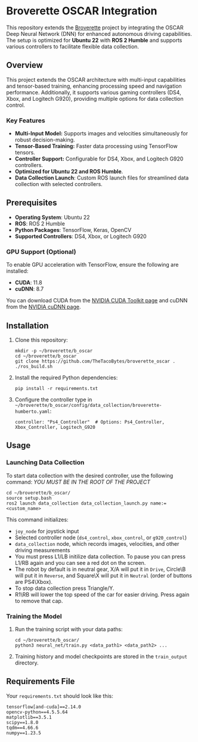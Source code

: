 # Broverette OSCAR Integration


This repository extends the [Broverette](https://github.com/TheTacoBytes/Broverette) project by integrating the OSCAR Deep Neural Network (DNN) for enhanced autonomous driving capabilities. The setup is optimized for **Ubuntu 22** with **ROS 2 Humble** and supports various controllers to facilitate flexible data collection.


## Overview


This project extends the OSCAR architecture with multi-input capabilities and tensor-based training, enhancing processing speed and navigation performance. Additionally, it supports various gaming controllers (DS4, Xbox, and Logitech G920), providing multiple options for data collection control.


### Key Features

- **Multi-Input Model:** Supports images and velocities simultaneously for robust decision-making.
- **Tensor-Based Training:** Faster data processing using TensorFlow tensors.
- **Controller Support:** Configurable for DS4, Xbox, and Logitech G920 controllers.
- **Optimized for Ubuntu 22 and ROS Humble**.
- **Data Collection Launch**: Custom ROS launch files for streamlined data collection with selected controllers.


## Prerequisites

- **Operating System**: Ubuntu 22
- **ROS**: ROS 2 Humble
- **Python Packages**: TensorFlow, Keras, OpenCV
- **Supported Controllers**: DS4, Xbox, or Logitech G920


### GPU Support (Optional)

To enable GPU acceleration with TensorFlow, ensure the following are installed:
- **CUDA**: 11.8
- **cuDNN**: 8.7

You can download CUDA from the [NVIDIA CUDA Toolkit page](https://developer.nvidia.com/cuda-downloads) and cuDNN from the [NVIDIA cuDNN page](https://developer.nvidia.com/cudnn).


## Installation


1. Clone this repository:
   ```
   mkdir -p ~/broverette/b_oscar
   cd ~/broverette/b_oscar
   git clone https://github.com/TheTacoBytes/broverette_oscar .
   ./ros_build.sh
   ```

2. Install the required Python dependencies:
   ``` 
   pip install -r requirements.txt
   ```

3. Configure the controller type in `~/broverette/b_oscar/config/data_collection/broverette-humberto.yaml`:
   ```
   controller: "Ps4_Controller"  # Options: Ps4_Controller, Xbox_Controller, Logitech_G920
   ```


## Usage

### Launching Data Collection


To start data collection with the desired controller, use the following command:
*YOU MUST BE IN THE ROOT OF THE PROJECT*

```
cd ~/broverette/b_oscar/
source setup.bash
ros2 launch data_collection data_collection_launch.py name:=<custom_name>
```

This command initializes:
- `joy_node` for joystick input
- Selected controller node (`ds4_control`, `xbox_control`, or `g920_control`)
- `data_collection` node, which records images, velocities, and other driving measurements
- You must press L1/LB initilize data collection. To pause you can press L1/RB again and you can see a red dot on the screen.
- The robot by default is in neutral gear, X/A will put it in `Drive`, Circle\B will put it in `Reverse`, and Square\X will put it in `Neutral` (order of buttons are PS4\Xbox).
- To stop data collection press Triangle/Y.
- R1\RB will lower the top speed of the car for easier driving. Press again to remove that cap.


### Training the Model


1. Run the training script with your data paths:
   ```
   cd ~/broverette/b_oscar/
   python3 neural_net/train.py <data_path1> <data_path2> ...
   ```

2. Training history and model checkpoints are stored in the `train_output` directory.


## Requirements File


Your `requirements.txt` should look like this:

```
tensorflow[and-cuda]==2.14.0
opencv-python==4.5.5.64
matplotlib==3.5.1
scipy==1.8.0
tqdm==4.66.6
numpy==1.23.5
```
